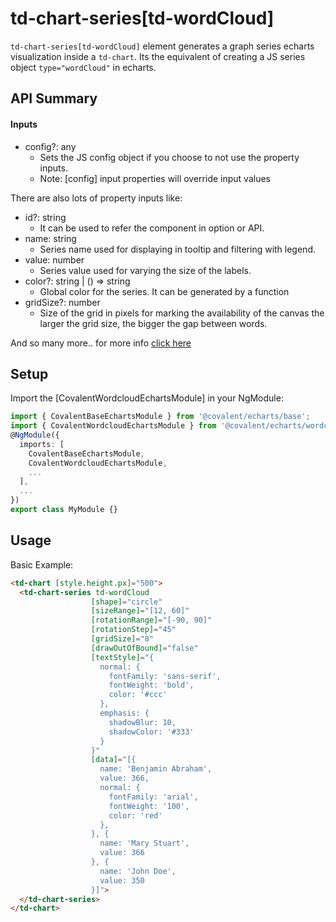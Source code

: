 # td-chart-series[td-wordCloud]

`td-chart-series[td-wordCloud]` element generates a graph series echarts visualization inside a `td-chart`. Its the equivalent of creating a JS series object `type="wordCloud"` in echarts.

## API Summary

#### Inputs

+ config?: any
  + Sets the JS config object if you choose to not use the property inputs.
  + Note: [config] input properties will override input values

There are also lots of property inputs like:

+ id?: string
  + It can be used to refer the component in option or API.
+ name: string
  + Series name used for displaying in tooltip and filtering with legend.
+ value: number
  + Series value used for varying the size of the labels.
+ color?: string | () => string
  + Global color for the series. It can be generated by a function
+ gridSize?: number
  + Size of the grid in pixels for marking the availability of the canvas the larger the grid size, the bigger the gap between words.

And so many more.. for more info [click here](https://github.com/ecomfe/echarts-wordcloud)

## Setup

Import the [CovalentWordcloudEchartsModule] in your NgModule:

```typescript
import { CovalentBaseEchartsModule } from '@covalent/echarts/base';
import { CovalentWordcloudEchartsModule } from '@covalent/echarts/wordcloud';
@NgModule({
  imports: [
    CovalentBaseEchartsModule,
    CovalentWordcloudEchartsModule,
    ...
  ],
  ...
})
export class MyModule {}
```

## Usage

Basic Example:

```html
<td-chart [style.height.px]="500">
  <td-chart-series td-wordCloud
                  [shape]="circle"
                  [sizeRange]="[12, 60]"
                  [rotationRange]="[-90, 90]"
                  [rotationStep]="45"
                  [gridSize]="8"
                  [drawOutOfBound]="false"
                  [textStyle]="{
                    normal: {
                      fontFamily: 'sans-serif',
                      fontWeight: 'bold',
                      color: '#ccc'
                    },
                    emphasis: {
                      shadowBlur: 10,
                      shadowColor: '#333'
                    }
                  }"
                  [data]="[{
                    name: 'Benjamin Abraham',
                    value: 366,
                    normal: {
                      fontFamily: 'arial',
                      fontWeight: '100',
                      color: 'red'
                    },
                  }, {
                    name: 'Mary Stuart',
                    value: 366
                  }, {
                    name: 'John Doe',
                    value: 350
                  }]">
  </td-chart-series>
</td-chart>
```
